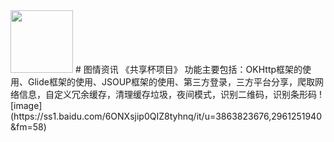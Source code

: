 <img src = "https://wx4.sinaimg.cn/mw690/006ejHeKly1fr2jvlsesqj30ha0dtn78.jpg" width=100 heigth=100>
# 图情资讯
《共享杯项目》 功能主要包括：OKHttp框架的使用、Glide框架的使用、JSOUP框架的使用、第三方登录，三方平台分享，爬取网络信息，自定义冗余缓存，清理缓存垃圾，夜间模式，识别二维码，识别条形码
![image](https://ss1.baidu.com/6ONXsjip0QIZ8tyhnq/it/u=3863823676,2961251940&fm=58)
